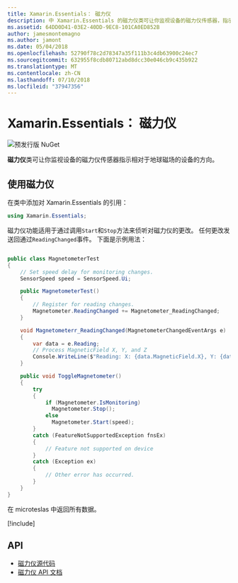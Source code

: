 ```yaml
---
title: Xamarin.Essentials： 磁力仪
description: 中 Xamarin.Essentials 的磁力仪类可让你监视设备的磁力仪传感器，指示相对于地球磁场的设备的方向。
ms.assetid: 64DD0D41-03E2-40DD-9EC8-101CA0ED852B
author: jamesmontemagno
ms.author: jamont
ms.date: 05/04/2018
ms.openlocfilehash: 52790f78c2d78347a35f111b3c4db63900c24ec7
ms.sourcegitcommit: 632955f8cdb80712abd8dcc30e046cb9c435b922
ms.translationtype: MT
ms.contentlocale: zh-CN
ms.lasthandoff: 07/10/2018
ms.locfileid: "37947356"
---
```

# <a name="xamarinessentials-magnetometer"></a>Xamarin.Essentials： 磁力仪

![预发行版 NuGet](~/media/shared/pre-release.png)

**磁力仪**类可让你监视设备的磁力仪传感器指示相对于地球磁场的设备的方向。

## <a name="using-magnetometer"></a>使用磁力仪

在类中添加对 Xamarin.Essentials 的引用：

```csharp
using Xamarin.Essentials;
```

磁力仪功能适用于通过调用`Start`和`Stop`方法来侦听对磁力仪的更改。 任何更改发送回通过`ReadingChanged`事件。 下面是示例用法：

```csharp

public class MagnetometerTest
{
    // Set speed delay for monitoring changes.
    SensorSpeed speed = SensorSpeed.Ui;

    public MagnetometerTest()
    {
        // Register for reading changes.
        Magnetometer.ReadingChanged += Magnetometer_ReadingChanged;
    }

    void Magnetometerr_ReadingChanged(MagnetometerChangedEventArgs e)
    {
        var data = e.Reading;
        // Process MagneticField X, Y, and Z
        Console.WriteLine($"Reading: X: {data.MagneticField.X}, Y: {data.MagneticField.Y}, Z: {data.MagneticField.Z}");
    }

    public void ToggleMagnetometer()
    {
        try
        {
            if (Magnetometer.IsMonitoring)
              Magnetometer.Stop();
            else
              Magnetometer.Start(speed);
        }
        catch (FeatureNotSupportedException fnsEx)
        {
            // Feature not supported on device
        }
        catch (Exception ex)
        {
            // Other error has occurred.
        }
    }
}
```

在 microteslas 中返回所有数据。

[!include[](~/essentials/includes/sensor-speed.md)]

## <a name="api"></a>API

- [磁力仪源代码](https://github.com/xamarin/Essentials/tree/master/Xamarin.Essentials/Magnetometer)
- [磁力仪 API 文档](xref:Xamarin.Essentials.Magnetometer)
